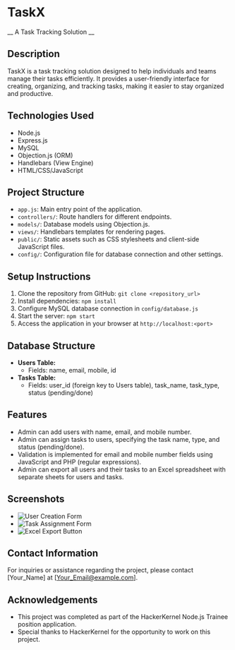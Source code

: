 # TaskX
__ A Task Tracking Solution __

## Description
TaskX is a task tracking solution designed to help individuals and teams manage their tasks efficiently. It provides a user-friendly interface for creating, organizing, and tracking tasks, making it easier to stay organized and productive.


## Technologies Used
- Node.js
- Express.js
- MySQL
- Objection.js (ORM)
- Handlebars (View Engine)
- HTML/CSS/JavaScript

## Project Structure
- `app.js`: Main entry point of the application.
- `controllers/`: Route handlers for different endpoints.
- `models/`: Database models using Objection.js.
- `views/`: Handlebars templates for rendering pages.
- `public/`: Static assets such as CSS stylesheets and client-side JavaScript files.
- `config/`: Configuration file for database connection and other settings.

## Setup Instructions
1. Clone the repository from GitHub: `git clone <repository_url>`
2. Install dependencies: `npm install`
3. Configure MySQL database connection in `config/database.js`
4. Start the server: `npm start`
5. Access the application in your browser at `http://localhost:<port>`

## Database Structure
- **Users Table:**
  - Fields: name, email, mobile, id
- **Tasks Table:**
  - Fields: user_id (foreign key to Users table), task_name, task_type, status (pending/done)

## Features
- Admin can add users with name, email, and mobile number.
- Admin can assign tasks to users, specifying the task name, type, and status (pending/done).
- Validation is implemented for email and mobile number fields using JavaScript and PHP (regular expressions).
- Admin can export all users and their tasks to an Excel spreadsheet with separate sheets for users and tasks.

## Screenshots
- ![User Creation Form](screenshots/user_creation_form.png)
- ![Task Assignment Form](screenshots/task_assignment_form.png)
- ![Excel Export Button](screenshots/excel_export_button.png)

## Contact Information
For inquiries or assistance regarding the project, please contact [Your_Name] at [Your_Email@example.com].

## Acknowledgements
- This project was completed as part of the HackerKernel Node.js Trainee position application.
- Special thanks to HackerKernel for the opportunity to work on this project.
